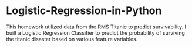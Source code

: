 # Logistic-Regression-in-Python
This homework utilized data from the RMS Titanic to predict survivability. I built a Logistic Regression Classifier to predict the probability of surviving the titanic disaster based on various feature variables.
